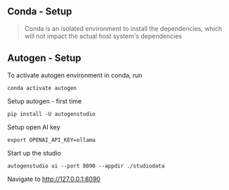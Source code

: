 
## Conda - Setup

> Conda is an isolated environment to install the dependencies, which will not impact the actual host system's dependencies

## Autogen - Setup

To activate autogen environment in conda, run         
```
conda activate autogen
```

Setup autogen - first time

```
pip install -U autogenstudio
```


Setup open AI key

```
export OPENAI_API_KEY=ollama
```

Start up the studio

```
autogenstudio ui --port 8090 --appdir ./studiodata
```
Navigate to http://127.0.0.1:8090


